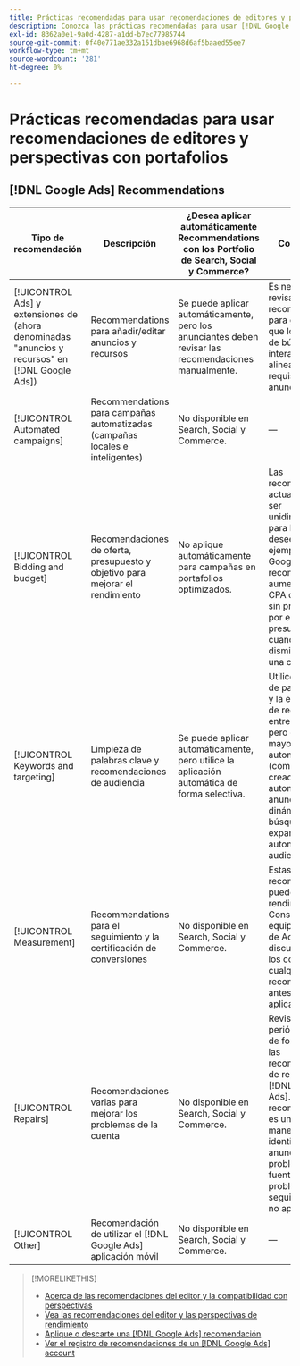 ```yaml
---
title: Prácticas recomendadas para usar recomendaciones de editores y perspectivas con portafolios
description: Conozca las prácticas recomendadas para usar [!DNL Google Ads] recomendaciones con sus portafolios de Search, Social y Commerce.
exl-id: 8362a0e1-9a0d-4287-a1dd-b7ec77985744
source-git-commit: 0f40e771ae332a151dbae6968d6af5baaed55ee7
workflow-type: tm+mt
source-wordcount: '281'
ht-degree: 0%

---
```


# Prácticas recomendadas para usar recomendaciones de editores y perspectivas con portafolios

<!-- If we don't come up with similar ones for MS, then rename this file "... Google Ads ..." -->

## [!DNL Google Ads] Recommendations

| Tipo de recomendación | Descripción | ¿Desea aplicar automáticamente Recommendations con los Portfolio de Search, Social y Commerce? | Comentarios |
|--- |--- |--- |--- |
| [!UICONTROL Ads] y extensiones de (ahora denominadas &quot;anuncios y recursos&quot; en [!DNL Google Ads]) | Recommendations para añadir/editar anuncios y recursos | Se puede aplicar automáticamente, pero los anunciantes deben revisar las recomendaciones manualmente. | Es necesario revisar las recomendaciones para garantizar que los anuncios de búsqueda interactivos estén alineados con los requisitos del anunciante. |
| [!UICONTROL Automated campaigns] | Recommendations para campañas automatizadas (campañas locales e inteligentes) | No disponible en Search, Social y Commerce. | — |
| [!UICONTROL Bidding and budget] | Recomendaciones de oferta, presupuesto y objetivo para mejorar el rendimiento | No aplique automáticamente para campañas en portafolios optimizados. | Las recomendaciones actuales pueden ser unidimensionales para los fines que desee. Por ejemplo, [!DNL Google Ads] recomienda un aumento de la CPA de Target, sin preocuparse por el presupuesto, cuando los clics disminuyen para una campaña. |
| [!UICONTROL Keywords and targeting] | Limpieza de palabras clave y recomendaciones de audiencia | Se puede aplicar automáticamente, pero utilice la aplicación automática de forma selectiva. | Utilice la limpieza de palabras clave y la eliminación de redundancias entre campañas, pero evite una mayor automatización (como la creación automática de anuncios dinámicos de búsqueda o la expansión automática de audiencias). |
| [!UICONTROL Measurement] | Recommendations para el seguimiento y la certificación de conversiones | No disponible en Search, Social y Commerce. | Estas recomendaciones pueden afectar al rendimiento. Consulte con su equipo de cuenta de Adobe para discutir los pros y los contras de cualquier recomendación antes de aplicarla. |
| [!UICONTROL Repairs] | Recomendaciones varias para mejorar los problemas de la cuenta | No disponible en Search, Social y Commerce. | Revisar periódicamente de forma manual las recomendaciones de reparación en [!DNL Google Ads]. Este tipo de recomendación es una buena manera de identificar anuncios, problemas de fuentes, problemas de seguimiento, etc. no aprobados. |
| [!UICONTROL Other] | Recomendación de utilizar el [!DNL Google Ads] aplicación móvil | No disponible en Search, Social y Commerce. | — |

>[!MORELIKETHIS]
>
>* [Acerca de las recomendaciones del editor y la compatibilidad con perspectivas](recommendation-support.md)
>* [Vea las recomendaciones del editor y las perspectivas de rendimiento](recommendation-view.md)
>* [Aplique o descarte una [!DNL Google Ads] recomendación](google-recommendation-apply-dismiss.md)
>* [Ver el registro de recomendaciones de un [!DNL Google Ads] account](google-recommendation-view-log.md)
